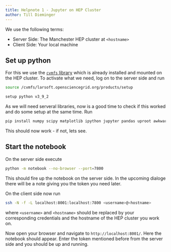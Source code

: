 ```yaml
---
title: Helpnote 1 - Jupyter on HEP Cluster
author: Till Dieminger
---
```


We use the following terms:

- Server Side: The Manchester HEP cluster at `<hostname>`
- Client Side: Your local machine

## Set up python

For this we use the [`cvmfs` library](https://cvmfs.readthedocs.io/en/stable/cpt-quickstart.html) which is already installed and mounted on the HEP cluster.
To activate what we need, log on to the server side and run

```sh
source /cvmfs/larsoft.opensciencegrid.org/products/setup

setup python v3_9_2
```
As we will need serveral libraries, now is a good time to check if this worked and do some setup at the same time.
Run

```sh
pip install numpy scipy matplotlib ipython jupyter pandas uproot awkward
```
This should now work - if not, lets see.

## Start the notebook

On the server side execute
```sh
python -m notebook --no-browser --port=7800
```
This should fire up the notebook on the server side.
In the upcoming dialoge there will be a note giving you the token you need later.



On the client side now run

```sh
ssh -N -f -L localhost:8001:localhost:7800 <username>@<hostname>
```

where `<username>` and `<hostname>` should be replaced by your corresponding credentials and the hostname of the HEP cluster you work on.

Now open your browser and navigate to `http://localhost:8001/`.
Here the notebook should appear.
Enter the token mentioned before from the server side and you should be up and running.
